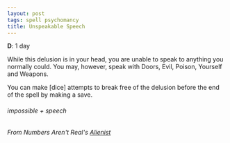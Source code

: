 ```yaml
---
layout: post
tags: spell psychomancy
title: Unspeakable Speech
---
```

**D**: 1 day

While this delusion is in your head, you are unable to speak to anything you normally could. You may, however, speak with Doors, Evil, Poison, Yourself and Weapons.

You can make [dice] attempts to break free of the delusion before the end of the spell by making a save.

###### impossible + speech
###### From Numbers Aren't Real's [Alienist](https://as-they-must.blogspot.com/2021/02/more-than-you-hate-anything-glog-class.html)
